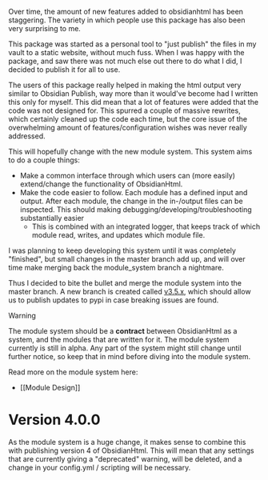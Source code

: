 Over time, the amount of new features added to obsidianhtml has been staggering. The variety in which people use this package has also been very surprising to me.

This package was started as a personal tool to "just publish" the files in my vault to a static website, without much fuss. When I was happy with the package, and saw there was not much else out there to do what I did, I decided to publish it for all to use.

The users of this package really helped in making the html output very similar to Obsidian Publish, way more than it would've become had I written this only for myself. This did mean that a lot of features were added that the code was not designed for. This spurred a couple of massive rewrites, which certainly cleaned up the code each time, but the core issue of the overwhelming amount of features/configuration wishes was never really addressed.

This will hopefully change with the new module system. This system aims to do a couple things:

- Make a common interface through which users can (more easily) extend/change the functionality of ObsidianHtml.
- Make the code easier to follow. Each module has a defined input and output. After each module, the change in the in-/output files can be inspected. This should making debugging/developing/troubleshooting substantially easier
	- This is combined with an integrated logger, that keeps track of which module read, writes, and updates which module file.

I was planning to keep developing this system until it was completely "finished", but small changes in the master branch add up, and will over time make merging back the module_system branch a nightmare.

Thus I decided to bite the bullet and merge the module system into the master branch. A new branch is created called [v3.5.x](https://github.com/obsidian-html/obsidian-html/tree/v3.5.x), which should allow us to publish updates to pypi in case breaking issues are found.

>[!warning]
>The module system should be a **contract** between ObsidianHtml as a system, and the modules that are written for it. The module system currently is still in alpha. Any part of the system might still change until further notice, so keep that in mind before diving into the module system.

Read more on the module system here:
- [[Module Design]]

# Version 4.0.0
As the module system is a huge change, it makes sense to combine this with publishing version 4 of ObsidianHtml. This will mean that any settings that are currently giving a "deprecated" warning, will be deleted, and a change in your config.yml / scripting will be necessary.


